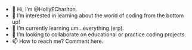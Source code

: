 - 👋 Hi, I’m @HollyECharlton.
- 👀 I’m interested in learning about the world of coding from the bottom up! 
- 🌱 I’m currently learning um...everything (erp).
- 💞️ I’m looking to collaborate on educational or practice coding projects.
- 📫 How to reach me? Comment here.

<!---
HollyECharlton/HollyECharlton is a ✨ special ✨ repository because its `README.md` (this file) appears on your GitHub profile.
You can click the Preview link to take a look at your changes.
--->
